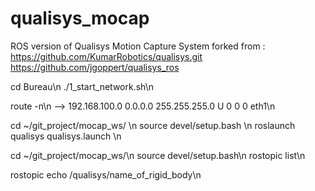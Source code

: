 # qualisys_mocap

ROS version of Qualisys Motion Capture System forked from : <br/>
https://github.com/KumarRobotics/qualisys.git <br/>
https://github.com/jgoppert/qualisys_ros <br/>

cd Bureau\n
./1_start_network.sh\n

route -n\n
--> 192.168.100.0   0.0.0.0         255.255.255.0   U     0      0        0 eth1\n


cd ~/git_project/mocap_ws/                     \n
source devel/setup.bash                        \n
roslaunch qualisys qualisys.launch             \n



cd ~/git_project/mocap_ws/\n
source devel/setup.bash\n
rostopic list\n

rostopic echo /qualisys/name_of_rigid_body\n


